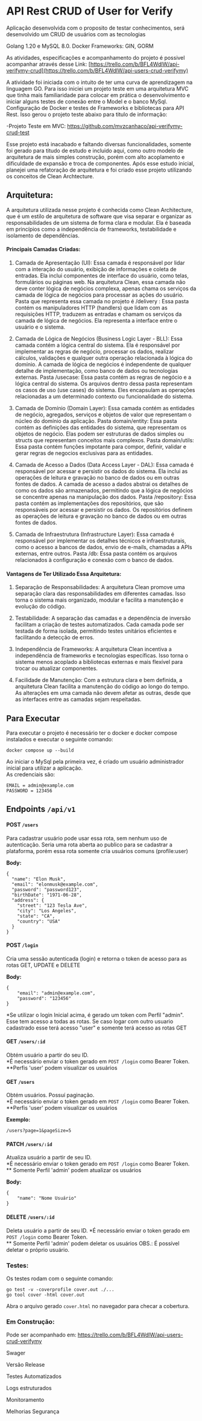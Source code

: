 
# API Rest CRUD of User for Verify

Aplicação desenvolvida com o proposito de testar conhecimentos, será desenvolvido um CRUD de usuários com as tecnologias 

Golang 1.20 e MySQL 8.0.
Docker
Frameworks: GIN, GORM

As atividades, especificações e acompanhamento do projeto é possivel acompanhar através desse Link: [https://trello.com/b/BFL4WdlW/api-verifymy-crud](https://trello.com/b/BFL4WdlW/api-users-crud-verifymy)

A atividade foi iniciada com o intuito de ter uma curva de aprendizagem na linguagem GO. Para isso iniciei um projeto teste em uma arquitetura MVC que tinha mais familiaridade para colocar em prática o desenvolvimento e iniciar alguns testes de conexão entre o Model e o banco MySql. Configuração de Docker e testes de Frameworks e bibliotecas para API Rest. Isso gerou o projeto teste abaixo para titulo de informação:

-Projeto Teste em MVC: https://github.com/mvzcanhaco/api-verifymy-crud-test

Esse projeto está inacabado e faltando diversas funcionalidades, somente foi gerado para titudo de estudo e incluido aqui, como outro modelo de arquitetura de mais simples construção, porém com alto acoplamento e dificuldade de expansão e troca de componentes. Após esse estudo inicial, planejei uma refatoração de arquitetura e foi criado esse projeto utilizando os conceitos de Clean Archtecture. 

## Arquitetura:

A arquitetura utilizada nesse projeto é conhecida como Clean Architecture, que é um estilo de arquitetura de software que visa separar e organizar as responsabilidades de um sistema de forma clara e modular. Ela é baseada em princípios como a independência de frameworks, testabilidade e isolamento de dependências.

#### Principais Camadas Criadas:

1. Camada de Apresentação (UI): Essa camada é responsável por lidar com a interação do usuário, exibição de informações e coleta de entradas. Ela inclui componentes de interface do usuário, como telas, formulários ou páginas web. Na arquitetura Clean, essa camada não deve conter lógica de negócios complexa, apenas chama os serviços da camada de lógica de negócios para processar as ações do usuário. Pasta que representa essa camada no projeto é /delivery : Essa pasta contém os manipuladores HTTP (handlers) que lidam com as requisições HTTP, traduzem as entradas e chamam os serviços da camada de lógica de negócios. Ela representa a interface entre o usuário e o sistema.

2. Camada de Lógica de Negócios (Business Logic Layer - BLL): Essa camada contém a lógica central do sistema. Ela é responsável por implementar as regras de negócio, processar os dados, realizar cálculos, validações e qualquer outra operação relacionada à lógica do domínio. A camada de lógica de negócios é independente de qualquer detalhe de implementação, como banco de dados ou tecnologias externas. Pasta /usecase: Essa pasta contém as regras de negócio e a lógica central do sistema. Os arquivos dentro dessa pasta representam os casos de uso (use cases) do sistema. Eles encapsulam as operações relacionadas a um determinado contexto ou funcionalidade do sistema.
   
3. Camada de Domínio (Domain Layer): Essa camada contém as entidades de negócio, agregados, serviços e objetos de valor que representam o núcleo do domínio da aplicação. Pasta domain/entity: Essa pasta contém as definições das entidades do sistema, que representam os objetos de negócio. Elas podem ser estruturas de dados simples ou structs que representam conceitos mais complexos. Pasta domain/utils: Essa pasta contém funções impotante para compor, definir, validar e gerar regras de negocios exclusivas para as entidades. 

4. Camada de Acesso a Dados (Data Access Layer - DAL): Essa camada é responsável por acessar e persistir os dados do sistema. Ela inclui as operações de leitura e gravação no banco de dados ou em outras fontes de dados. A camada de acesso a dados abstrai os detalhes de como os dados são armazenados, permitindo que a lógica de negócios se concentre apenas na manipulação dos dados. Pasta /repository: Essa pasta contém as implementações dos repositórios, que são responsáveis por acessar e persistir os dados. Os repositórios definem as operações de leitura e gravação no banco de dados ou em outras fontes de dados.
  
5. Camada de Infraestrutura (Infrastructure Layer): Essa camada é responsável por implementar os detalhes técnicos e infraestruturais, como o acesso a bancos de dados, envio de e-mails, chamadas a APIs externas, entre outros. Pasta /db: Essa pasta contém os arquivos relacionados à configuração e conexão com o banco de dados.      

#### Vantagens de Ter Utilizado Essa Arquitetura:

1. Separação de Responsabilidades: A arquitetura Clean promove uma separação clara das responsabilidades em diferentes camadas. Isso torna o sistema mais organizado, modular e facilita a manutenção e evolução do código.

2. Testabilidade: A separação das camadas e a dependência de inversão facilitam a criação de testes automatizados. Cada camada pode ser testada de forma isolada, permitindo testes unitários eficientes e facilitando a detecção de erros.

3. Independência de Frameworks: A arquitetura Clean incentiva a independência de frameworks e tecnologias específicas. Isso torna o sistema menos acoplado a bibliotecas externas e mais flexível para trocar ou atualizar componentes.

4. Facilidade de Manutenção: Com a estrutura clara e bem definida, a arquitetura Clean facilita a manutenção do código ao longo do tempo. As alterações em uma camada não devem afetar as outras, desde que as interfaces entre as camadas sejam respeitadas.

## Para Executar

Para executar o projeto é necessário ter o docker e docker compose instalados e executar o seguinte comando:
```
docker compose up --build
```

Ao iniciar o MySql pela primeira vez, é criado um usuário administrador inicial para utilizar a aplicação.  
As credenciais são:
```
EMAIL = admin@example.com
PASSWORD = 123456
```

## Endpoints ```/api/v1```

#### POST ```/users```
Para cadastrar usuário pode usar essa rota, sem nenhum uso de autenticação. Seria uma rota aberta ao publico para se cadastrar a plataforma, porém essa rota somente cria usuários comuns (profile:user)

**Body:**
```
{
  "name": "Elon Musk",
  "email": "elonmusk@example.com",
  "password": "password123",
  "birthDate": "1971-06-28",
  "address": {
    "street": "123 Tesla Ave",
    "city": "Los Angeles",
    "state": "CA",
    "country": "USA"
  }
}
```

#### POST ```/login```
Cria uma sessão autenticada (login) e retorna o token de acesso para as rotas GET, UPDATE e DELETE

**Body:**
```
{
    "email": "admin@example.com",
    "password": "123456"
}
```
*Se utilizar o login Inicial acima, é gerado um token com Perfil "admin". Esse tem acesso a todas as rotas. Se caso logar com outro usuario cadastrado esse terá acesso "user" e somente terá acesso as rotas GET


#### GET ```/users/:id```
Obtém usuário a partir do seu ID.   
*É necessário enviar o token gerado em ```POST /login``` como Bearer Token.
**Perfis 'user' podem visualizar os usuários

#### GET ```/users```
Obtém usuários. Possuí paginação.   
*É necessário enviar o token gerado em ```POST /login``` como Bearer Token.  
**Perfis 'user' podem visualizar os usuários

**Exemplo:**
```
/users?page=1&pageSize=5
```

#### PATCH ```/users/:id```
Atualiza usuário a partir de seu ID.   
*É necessário enviar o token gerado em ```POST /login``` como Bearer Token.  
** Somente  Perfil 'admin' podem atualizar os usuários

**Body:**
```
{
    "name": "Nome Usuário"
}
```

#### DELETE ```/users/:id```
Deleta usuário a partir de seu ID.
*É necessário enviar o token gerado em ```POST /login``` como Bearer Token.  
** Somente  Perfil 'admin' podem deletar os usuários
OBS.: É possível deletar o próprio usuário.

### Testes:

Os testes rodam com o seguinte comando:
```
go test -v -coverprofile cover.out ./...
go tool cover -html cover.out 
```
Abra o arquivo gerado ```cover.html``` no navegador para checar a cobertura.


### Em Construção: 
Pode ser acompanhado em: https://trello.com/b/BFL4WdlW/api-users-crud-verifymy

Swager

Versão Release

Testes Automatizados

Logs estruturados

Monitoramento

Melhorias Segurança
